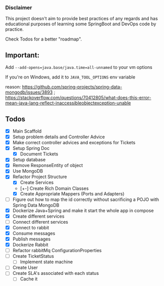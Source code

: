 ### Disclaimer
This project doesn't aim to provide best practices of any regards and has educational purposes of learning some SpringBoot and DevOps code by practice. 

Check Todos for a better "roadmap".

## Important: 
Add `--add-opens=java.base/java.time=all-unnamed` to your vm options

If you're on Windows, add it to `JAVA_TOOL_OPTIONS` env variable

reason: https://github.com/spring-projects/spring-data-mongodb/issues/3893 ; https://stackoverflow.com/questions/70412805/what-does-this-error-mean-java-lang-reflect-inaccessibleobjectexception-unable

## Todos
- [X]  Main Scaffold
- [X]  Setup problem details and Controller Advice
- [X] Make correct controller advices and exceptions for Tickets
- [X] Setup Spring Doc
    -  [X] Document Tickets
- [X]  Setup database
- [X] Remove ResponseEntity of object
- [X] Use MongoDB
- [X] Refactor Project Structure
    - [X] Create Services
    - [+-] Create Rich Domain Classes
    - [X] Create Appropriate Mappers (Ports and Adapters)
- [ ] Figure out how to map the id correctly without sacrificing a POJO  with Spring Data MongoDB
- [X] Dockerize Java+Spring and make it start the whole app in compose
- [X] Create different services
- [ ] Connect different services
- [X] Connect to rabbit
- [X] Consume messages
- [X] Publish messages
- [X] Dockerize Rabbit
- [ ] Refactor rabbitMq ConfigurationProperties
- [ ] Create TicketStatus
    - [ ] Implement state machine
- [ ] Create User
- [ ] Create SLA's associated with each status
    - [ ] Cache it
